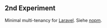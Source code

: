 
## 2nd Experiment

Minimal multi-tenancy for [Laravel]. Siehe [nopm].

[Laravel]: https://laravel.com/
[nopm]: https://github.com/pragmatiqu/nopm
